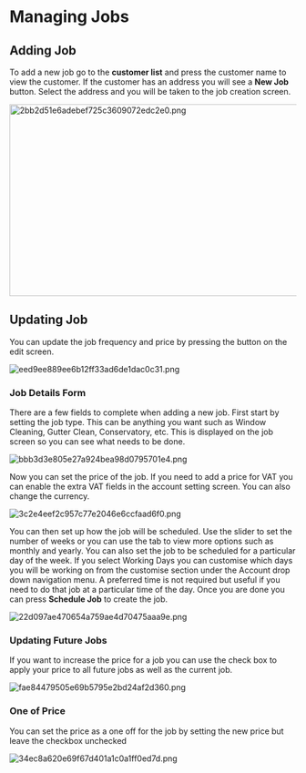 # Managing Jobs

## Adding Job
<p></p><p>To add a new job go to the <b>customer list</b> and press the customer name to view the customer. If the customer has an address you will see a <b>New Job</b> button. Select the address and you will be taken to the job creation screen.</p><p></p><p></p><p><img src="/uploads/redactor/pages/2bb2d51e6adebef725c3609072edc2e0.png" style="width:574.7897196261682px;height:337px;" alt="2bb2d51e6adebef725c3609072edc2e0.png" /></p><h2>Updating Job</h2><div>You can update the job frequency and price by pressing the button on the edit screen.</div><div><p><img src="/uploads/redactor/pages/eed9ee889ee6b12ff33ad6de1dac0c31.png" alt="eed9ee889ee6b12ff33ad6de1dac0c31.png" /></p></div><h3>Job Details Form</h3><p>There are a few fields to complete when adding a new job. First start by setting the job type. This can be anything you want such as Window Cleaning, Gutter Clean, Conservatory, etc. This is displayed on the job screen so you can see what needs to be done.</p><p></p><p><img src="/uploads/redactor/pages/bbb3d3e805e27a924bea98d0795701e4.png" alt="bbb3d3e805e27a924bea98d0795701e4.png" /></p>Now you can set the price of the job. If you need to add a price for VAT you can enable the extra VAT fields in the account setting screen. You can also change the currency.<p></p><p></p><p><img src="/uploads/redactor/pages/3c2e4eef2c957c77e2046e6ccfaad6f0.png" alt="3c2e4eef2c957c77e2046e6ccfaad6f0.png" /></p>You can then set up how the job will be scheduled. Use the slider to set the number of weeks or you can use the tab to view more options such as monthly and yearly. You can also set the job to be scheduled for a particular day of the week. If you select Working Days you can customise which days you will be working on from the customise section under the Account drop down navigation menu. A preferred time is not required but useful if you need to do that job at a particular time of the day. Once you are done you can press <b>Schedule Job</b> to create the job.<p></p><p></p><p><img src="/uploads/redactor/pages/22d097ae470654a759ae4d70475aaa9e.png" alt="22d097ae470654a759ae4d70475aaa9e.png" /></p><h3>Updating Future Jobs</h3><div>If you want to increase the price for a job you can use the check box to apply your price to all future jobs as well as the current job.</div><p></p><p><img src="/uploads/redactor/pages/fae84479505e69b5795e2bd24af2d360.png" alt="fae84479505e69b5795e2bd24af2d360.png" /></p><h3>One of Price</h3><div>You can set the price as a one off for the job by setting the new price but leave the checkbox unchecked</div><div><p></p><p><img src="/uploads/redactor/pages/34ec8a620e69f67d401a1c0a1ff0ed7d.png" alt="34ec8a620e69f67d401a1c0a1ff0ed7d.png" /></p><br /><br /></div><p><br /></p><p><br /></p><h3><br /></h3>
